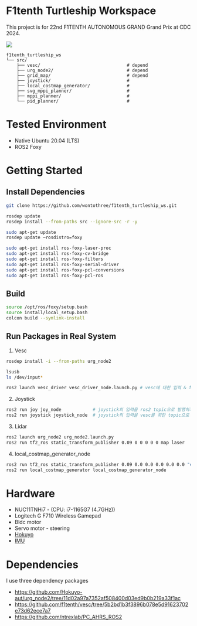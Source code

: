 # F1tenth Turtleship Workspace

This project is for 22nd F1TENTH AUTONOMOUS GRAND Grand Prix at CDC 2024.

![](./icons/f1tenth_cdc_2024_banner.png)


    f1tenth_turtleship_ws
    └── src/
        ├── vesc/                                 # depend
        ├── urg_node2/                            # depend
        ├── grid_map/                             # depend
        ├── joystick/                             #
        ├── local_costmap_generator/              # 
        ├── svg_mppi_planner/                     # 
        ├── mppi_planner/                         # 
        └── pid_planner/                          #

# Tested Environment

- Native Ubuntu 20.04 (LTS)
- ROS2 Foxy

# Getting Started

## Install Dependencies

```bash
git clone https://github.com/wontothree/f1tenth_turtleship_ws.git

rosdep update
rosdep install --from-paths src --ignore-src -r -y

sudo apt-get update
rosdep update —rosdistro=foxy

sudo apt-get install ros-foxy-laser-proc
sudo apt-get install ros-foxy-cv-bridge
sudo apt-get install ros-foxy-filters
sudo apt-get install ros-foxy-serial-driver
sudo apt-get install ros-foxy-pcl-conversions
sudo apt-get install ros-foxy-pcl-ros
```

## Build

```bash
source /opt/ros/foxy/setup.bash
source install/local_setup.bash
colcon build --symlink-install
```

## Run Packages in Real System

1. Vesc

```bash
rosdep install -i --from-paths urg_node2

lsusb
ls /dev/input*

ros2 launch vesc_driver vesc_driver_node.launch.py # vesc에 대한 입력 & feedback
```

2. Joystick

```bash
ros2 run joy joy_node            # joystick의 입력을 ros2 topic으로 발행하기 위한 node
ros2 run joystick joystick_node  # joystick의 입력을 vesc를 위한 topic으로 발행하기 위한 node
```

3. Lidar

```bash
ros2 launch urg_node2 urg_node2.launch.py
ros2 run tf2_ros static_transform_publisher 0.09 0 0 0 0 0 map laser
```

4. local_costmap_generator_node

```bash
ros2 run tf2_ros static_transform_publisher 0.09 0.0 0.0 0.0 0.0 0.0 "ego_racecar/laser" "ego_racecar/base_link"
ros2 run local_costmap_generator local_costmap_generator_node
```

# Hardware

- NUC11TNHi7 - (CPU: i7-1165G7 (4.7GHz))
- Logitech G F710 Wireless Gamepad
- Bldc motor
- Servo motor - steering
- [Hokuyo](https://www.hokuyo-aut.jp/search/single.php?serial=167)
- [IMU](https://www.devicemart.co.kr/goods/view?no=15136719&srsltid=AfmBOoqRikGmc_8O2PogU1WQg-s3Kz6dxdQenrYfrV1s8TG_qI2BBXvy)

# Dependencies

I use three dependency packages

- https://github.com/Hokuyo-aut/urg_node2/tree/11d02a97a7352af508400d03ed9b0b219a33f1ac
- https://github.com/f1tenth/vesc/tree/5b2bd1b3f3896b078e5d91623702e73d62ece7a7
- https://github.com/ntrexlab/PC_AHRS_ROS2
